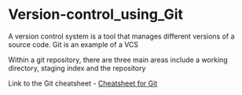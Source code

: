 # Version-control_using_Git

A version control system is a tool that manages different versions of a source code. Git is an example of a VCS

Within a git repository, there are three main areas include a working directory, staging index and the repository

Link to the Git cheatsheet - [Cheatsheet for Git](https://github.com/AkshayLaddha943/Version-control_using_Git/blob/main/Git_cheatsheet.md)
